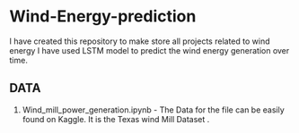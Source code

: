 # Wind-Energy-prediction
I have created this repository to make store all projects related to wind energy 
I have used LSTM model to predict the wind energy generation over time. 

## DATA 
1. Wind_mill_power_generation.ipynb - The Data for the file can be easily found on Kaggle. It is the Texas wind Mill Dataset . 
